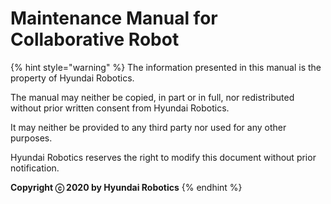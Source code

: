 # Maintenance Manual for Collaborative Robot

{% hint style="warning" %}
The information presented in this manual is the property of Hyundai Robotics.

The manual may neither be copied, in part or in full, nor redistributed without prior written consent from Hyundai Robotics.

It may neither be provided to any third party nor used for any other purposes.



Hyundai Robotics reserves the right to modify this document without prior notification.



**Copyright ⓒ 2020 by Hyundai Robotics**
{% endhint %}
